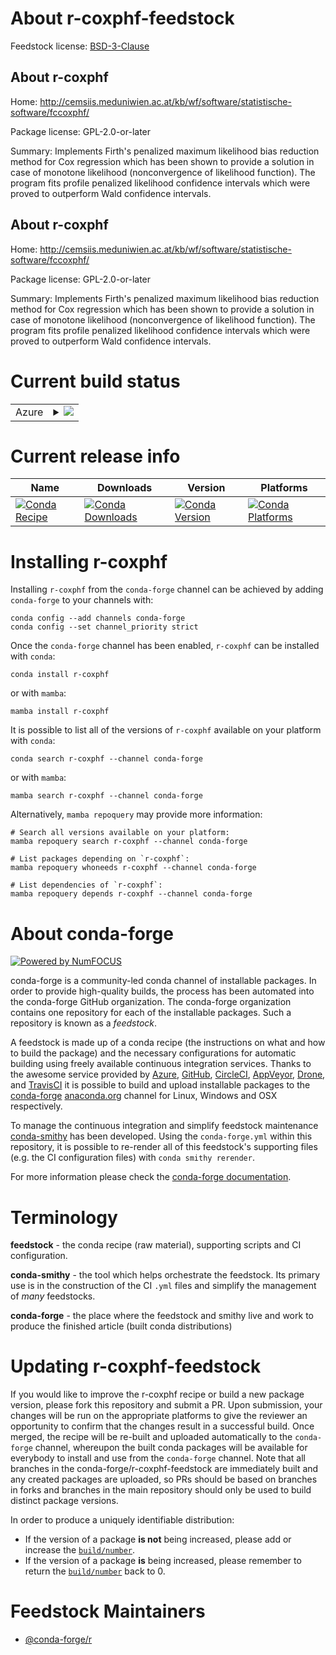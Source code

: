 About r-coxphf-feedstock
========================

Feedstock license: [BSD-3-Clause](https://github.com/conda-forge/r-coxphf-feedstock/blob/main/LICENSE.txt)


About r-coxphf
--------------

Home: http://cemsiis.meduniwien.ac.at/kb/wf/software/statistische-software/fccoxphf/

Package license: GPL-2.0-or-later

Summary: Implements Firth's penalized maximum likelihood bias reduction method  for Cox regression which has been shown to provide a solution in case of monotone likelihood (nonconvergence of likelihood function). The program fits profile penalized likelihood confidence intervals which were proved to outperform Wald confidence intervals.

About r-coxphf
--------------

Home: http://cemsiis.meduniwien.ac.at/kb/wf/software/statistische-software/fccoxphf/

Package license: GPL-2.0-or-later

Summary: Implements Firth's penalized maximum likelihood bias reduction method  for Cox regression which has been shown to provide a solution in case of monotone likelihood (nonconvergence of likelihood function). The program fits profile penalized likelihood confidence intervals which were proved to outperform Wald confidence intervals.

Current build status
====================


<table>
    
  <tr>
    <td>Azure</td>
    <td>
      <details>
        <summary>
          <a href="https://dev.azure.com/conda-forge/feedstock-builds/_build/latest?definitionId=4213&branchName=main">
            <img src="https://dev.azure.com/conda-forge/feedstock-builds/_apis/build/status/r-coxphf-feedstock?branchName=main">
          </a>
        </summary>
        <table>
          <thead><tr><th>Variant</th><th>Status</th></tr></thead>
          <tbody><tr>
              <td>linux_64_r_base4.3</td>
              <td>
                <a href="https://dev.azure.com/conda-forge/feedstock-builds/_build/latest?definitionId=4213&branchName=main">
                  <img src="https://dev.azure.com/conda-forge/feedstock-builds/_apis/build/status/r-coxphf-feedstock?branchName=main&jobName=linux&configuration=linux%20linux_64_r_base4.3" alt="variant">
                </a>
              </td>
            </tr><tr>
              <td>linux_64_r_base4.4</td>
              <td>
                <a href="https://dev.azure.com/conda-forge/feedstock-builds/_build/latest?definitionId=4213&branchName=main">
                  <img src="https://dev.azure.com/conda-forge/feedstock-builds/_apis/build/status/r-coxphf-feedstock?branchName=main&jobName=linux&configuration=linux%20linux_64_r_base4.4" alt="variant">
                </a>
              </td>
            </tr><tr>
              <td>osx_64_r_base4.3</td>
              <td>
                <a href="https://dev.azure.com/conda-forge/feedstock-builds/_build/latest?definitionId=4213&branchName=main">
                  <img src="https://dev.azure.com/conda-forge/feedstock-builds/_apis/build/status/r-coxphf-feedstock?branchName=main&jobName=osx&configuration=osx%20osx_64_r_base4.3" alt="variant">
                </a>
              </td>
            </tr><tr>
              <td>osx_64_r_base4.4</td>
              <td>
                <a href="https://dev.azure.com/conda-forge/feedstock-builds/_build/latest?definitionId=4213&branchName=main">
                  <img src="https://dev.azure.com/conda-forge/feedstock-builds/_apis/build/status/r-coxphf-feedstock?branchName=main&jobName=osx&configuration=osx%20osx_64_r_base4.4" alt="variant">
                </a>
              </td>
            </tr><tr>
              <td>win_64_r_base4.3</td>
              <td>
                <a href="https://dev.azure.com/conda-forge/feedstock-builds/_build/latest?definitionId=4213&branchName=main">
                  <img src="https://dev.azure.com/conda-forge/feedstock-builds/_apis/build/status/r-coxphf-feedstock?branchName=main&jobName=win&configuration=win%20win_64_r_base4.3" alt="variant">
                </a>
              </td>
            </tr><tr>
              <td>win_64_r_base4.4</td>
              <td>
                <a href="https://dev.azure.com/conda-forge/feedstock-builds/_build/latest?definitionId=4213&branchName=main">
                  <img src="https://dev.azure.com/conda-forge/feedstock-builds/_apis/build/status/r-coxphf-feedstock?branchName=main&jobName=win&configuration=win%20win_64_r_base4.4" alt="variant">
                </a>
              </td>
            </tr>
          </tbody>
        </table>
      </details>
    </td>
  </tr>
</table>

Current release info
====================

| Name | Downloads | Version | Platforms |
| --- | --- | --- | --- |
| [![Conda Recipe](https://img.shields.io/badge/recipe-r--coxphf-green.svg)](https://anaconda.org/conda-forge/r-coxphf) | [![Conda Downloads](https://img.shields.io/conda/dn/conda-forge/r-coxphf.svg)](https://anaconda.org/conda-forge/r-coxphf) | [![Conda Version](https://img.shields.io/conda/vn/conda-forge/r-coxphf.svg)](https://anaconda.org/conda-forge/r-coxphf) | [![Conda Platforms](https://img.shields.io/conda/pn/conda-forge/r-coxphf.svg)](https://anaconda.org/conda-forge/r-coxphf) |

Installing r-coxphf
===================

Installing `r-coxphf` from the `conda-forge` channel can be achieved by adding `conda-forge` to your channels with:

```
conda config --add channels conda-forge
conda config --set channel_priority strict
```

Once the `conda-forge` channel has been enabled, `r-coxphf` can be installed with `conda`:

```
conda install r-coxphf
```

or with `mamba`:

```
mamba install r-coxphf
```

It is possible to list all of the versions of `r-coxphf` available on your platform with `conda`:

```
conda search r-coxphf --channel conda-forge
```

or with `mamba`:

```
mamba search r-coxphf --channel conda-forge
```

Alternatively, `mamba repoquery` may provide more information:

```
# Search all versions available on your platform:
mamba repoquery search r-coxphf --channel conda-forge

# List packages depending on `r-coxphf`:
mamba repoquery whoneeds r-coxphf --channel conda-forge

# List dependencies of `r-coxphf`:
mamba repoquery depends r-coxphf --channel conda-forge
```


About conda-forge
=================

[![Powered by
NumFOCUS](https://img.shields.io/badge/powered%20by-NumFOCUS-orange.svg?style=flat&colorA=E1523D&colorB=007D8A)](https://numfocus.org)

conda-forge is a community-led conda channel of installable packages.
In order to provide high-quality builds, the process has been automated into the
conda-forge GitHub organization. The conda-forge organization contains one repository
for each of the installable packages. Such a repository is known as a *feedstock*.

A feedstock is made up of a conda recipe (the instructions on what and how to build
the package) and the necessary configurations for automatic building using freely
available continuous integration services. Thanks to the awesome service provided by
[Azure](https://azure.microsoft.com/en-us/services/devops/), [GitHub](https://github.com/),
[CircleCI](https://circleci.com/), [AppVeyor](https://www.appveyor.com/),
[Drone](https://cloud.drone.io/welcome), and [TravisCI](https://travis-ci.com/)
it is possible to build and upload installable packages to the
[conda-forge](https://anaconda.org/conda-forge) [anaconda.org](https://anaconda.org/)
channel for Linux, Windows and OSX respectively.

To manage the continuous integration and simplify feedstock maintenance
[conda-smithy](https://github.com/conda-forge/conda-smithy) has been developed.
Using the ``conda-forge.yml`` within this repository, it is possible to re-render all of
this feedstock's supporting files (e.g. the CI configuration files) with ``conda smithy rerender``.

For more information please check the [conda-forge documentation](https://conda-forge.org/docs/).

Terminology
===========

**feedstock** - the conda recipe (raw material), supporting scripts and CI configuration.

**conda-smithy** - the tool which helps orchestrate the feedstock.
                   Its primary use is in the construction of the CI ``.yml`` files
                   and simplify the management of *many* feedstocks.

**conda-forge** - the place where the feedstock and smithy live and work to
                  produce the finished article (built conda distributions)


Updating r-coxphf-feedstock
===========================

If you would like to improve the r-coxphf recipe or build a new
package version, please fork this repository and submit a PR. Upon submission,
your changes will be run on the appropriate platforms to give the reviewer an
opportunity to confirm that the changes result in a successful build. Once
merged, the recipe will be re-built and uploaded automatically to the
`conda-forge` channel, whereupon the built conda packages will be available for
everybody to install and use from the `conda-forge` channel.
Note that all branches in the conda-forge/r-coxphf-feedstock are
immediately built and any created packages are uploaded, so PRs should be based
on branches in forks and branches in the main repository should only be used to
build distinct package versions.

In order to produce a uniquely identifiable distribution:
 * If the version of a package **is not** being increased, please add or increase
   the [``build/number``](https://docs.conda.io/projects/conda-build/en/latest/resources/define-metadata.html#build-number-and-string).
 * If the version of a package **is** being increased, please remember to return
   the [``build/number``](https://docs.conda.io/projects/conda-build/en/latest/resources/define-metadata.html#build-number-and-string)
   back to 0.

Feedstock Maintainers
=====================

* [@conda-forge/r](https://github.com/conda-forge/r/)

